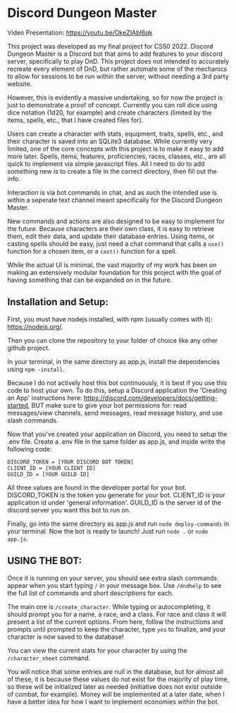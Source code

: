# Discord Dungeon Master

Video Presentation: https://youtu.be/OkeZIAbI6qk

This project was developed as my final project for CS50 2022. Discord Dungeon
Master is a Discord bot that aims to add features to your discord server,
specifically to play DnD. This project does not intended to accurately recreate
every element of DnD, but rather automate some of the mechanics to allow for
sessions to be run within the server, without needing a 3rd party website.

However, this is evidently a massive undertaking, so for now the project is
just to demonstrate a proof of concept. Currently you can roll dice using dice
notation (1d20, for example) and create characters (limited by the items, spells,
etc., that I have created files for).

Users can create a character with stats, equipment, traits, spells, etc., and
their character is saved into an SQLite3 database. While currently very limited,
one of the core concepts with this project is to make it easy to add more later.
Spells, items, features, proficiencies, races, classes, etc., are all quick to
implement via simple javascript files. All I need to do to add something new is
to create a file in the correct directory, then fill out the info. 

Interaction is via bot commands in chat, and as such the
intended use is within a seperate text channel meant specifically for the
Discord Dungeon Master.

New commands and actions are also designed to be easy to implement for the
future. Because characters are their own class, it is easy to retrieve them,
edit their data, and update their database entries. Using items, or casting
spells should be easy, just need a chat command that calls a `use()` function for
a chosen item, or a `cast()` function for a spell.

While the actual UI is minimal, the vast majority of my work has been on making
an extensively modular foundation for this project with the goal of having something
that can be expanded on in the future.

## Installation and Setup:
First, you must have nodejs installed, with npm (usually comes with it):
https://nodejs.org/.

Then you can clone the repository to your folder of choice
like any other github project.

In your terminal, in the same directory as app.js, install the dependencies using
`npm -install`.

Because I do not actively host this bot continuously, it is best if you use
this code to host your own. To do this, setup a Discord application the 
'Creating an App' instructions here: https://discord.com/developers/docs/getting-started,
BUT make sure to give your bot permissions for: read messages/view channels,
send messages, read message history, and use slash commands.

Now that you've created your application on Discord, you need to setup the .env
file. Create a .env file in the same folder as app.js, and inside write the
following code:
```
DISCORD_TOKEN = [YOUR DISCORD BOT TOKEN]
CLIENT_ID = [YOUR CLIENT ID]
GUILD_ID = [YOUR GUILD ID]
```
All three values are found in the developer portal for your bot. DISCORD_TOKEN
is the token you generate for your bot. CLIENT_ID is your application id under
'general information'. GUILD_ID is the server id of the discord server you want
this bot to run on.

Finally, go into the same directory as app.js and run `node deploy-commands`
in your terminal. Now the bot is ready to launch! Just run `node .` or
`node app.js`.

## USING THE BOT:
Once it is running on your server, you should see extra slash commands appear
when you start typing `/` in your message box. Use `/dndhelp` to see the full
list of commands and short descriptions for each.

The main one is `/create_character`. While typing or autocompleting, it should
prompt you for a name, a race, and a class. For race and class it will present
a list of the current options. From here, follow the instructions and prompts
until prompted to keep the character, type `yes` to finalize, and your character
is now saved to the database!

You can view the current stats for your character by using the `/character_sheet`
command.

You will notice that some entries are null in the database, but for almost all
of these, it is because these values do not exist for the majority of play time,
so these will be initialized later as needed (initiative does not exist outside
of combat, for example). Money will be implemented at a later date, when I have
a better idea for how I want to implement economies within the bot.
